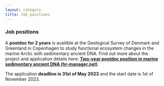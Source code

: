 ```yaml
---
layout: category
title: Job positions
---
```


<div class="section">
<div class="intro">
<h3 class="section-title underline">Job positions</h3>

<p>A <b>postdoc for 2 years</b> is availible at the Geological Survey of Denmark and Greenland in Copenhagen to study functional ecosystem changes in the marine Arctic with sedimentary ancient DNA. Find out more about the project and application details here: <a href="https://candidate.hr-manager.net/ApplicationInit.aspx?cid=5001&ProjectId=168342&MediaId=5" target="_blank"><b>Two-year postdoc position in marine sedimentary ancient DNA (hr-manager.net)</b></a></p>

  <p>The application <b>deadline is 31st of May 2023</b> and the start date is 1st of November 2023.</p>
 
    
   

